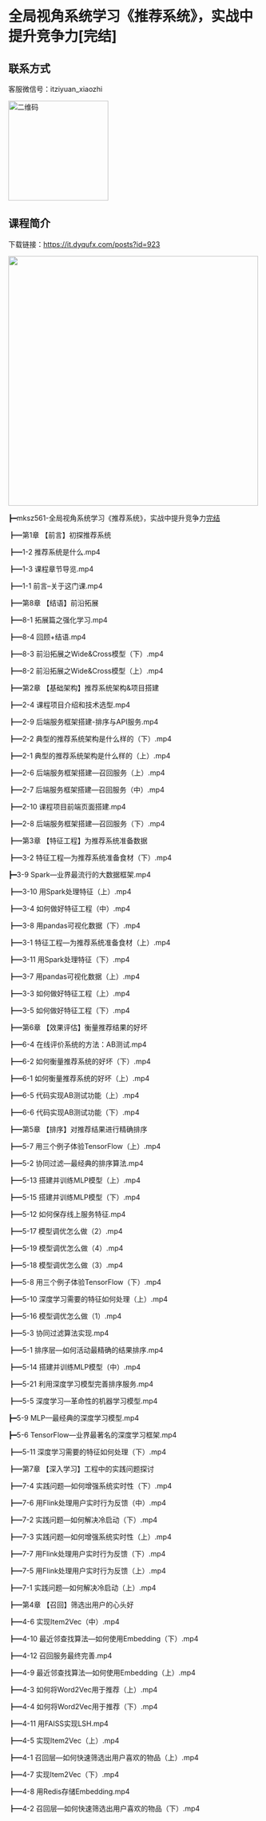 # 全局视角系统学习《推荐系统》，实战中提升竞争力[完结]

## 联系方式

客服微信号：itziyuan_xiaozhi

<img src="https://ziyuanyun.oss-cn-guangzhou.aliyuncs.com/common/20240614073449/666b82192834a.jpg" width="200" height="200" alt="二维码">

## 课程简介

下载链接：https://it.dyqufx.com/posts?id=923

<img src="https://ziyuanyun.oss-cn-guangzhou.aliyuncs.com/yun/20240515153434/6644658a420d2.jpg" width="500" alt="">

  ┣━mksz561-全局视角系统学习《推荐系统》，实战中提升竞争力[完结](1)

 ┣━第1章 【前言】初探推荐系统

 ┣━1-2 推荐系统是什么.mp4

 ┣━1-3 课程章节导览.mp4

 ┣━1-1 前言&#8211;关于这门课.mp4

 ┣━第8章 【结语】前沿拓展

 ┣━8-1 拓展篇之强化学习.mp4

 ┣━8-4 回顾+结语.mp4

 ┣━8-3 前沿拓展之Wide&amp;Cross模型（下）.mp4

 ┣━8-2 前沿拓展之Wide&amp;Cross模型（上）.mp4

 ┣━第2章 【基础架构】推荐系统架构&amp;项目搭建

 ┣━2-4 课程项目介绍和技术选型.mp4

 ┣━2-9 后端服务框架搭建-排序与API服务.mp4

 ┣━2-2 典型的推荐系统架构是什么样的（下）.mp4

 ┣━2-1 典型的推荐系统架构是什么样的（上）.mp4

 ┣━2-6 后端服务框架搭建&#8212;召回服务（上）.mp4

 ┣━2-7 后端服务框架搭建&#8212;召回服务（中）.mp4

 ┣━2-10 课程项目前端页面搭建.mp4

 ┣━2-8 后端服务框架搭建&#8212;召回服务（下）.mp4

 ┣━第3章 【特征工程】为推荐系统准备数据

 ┣━3-2 特征工程&#8212;为推荐系统准备食材（下）.mp4

 ┣━3-9 Spark&#8212;业界最流行的大数据框架.mp4

 ┣━3-10 用Spark处理特征（上）.mp4

 ┣━3-4 如何做好特征工程（中）.mp4

 ┣━3-8 用pandas可视化数据（下）.mp4

 ┣━3-1 特征工程&#8212;为推荐系统准备食材（上）.mp4

 ┣━3-11 用Spark处理特征（下）.mp4

 ┣━3-7 用pandas可视化数据（上）.mp4

 ┣━3-3 如何做好特征工程（上）.mp4

 ┣━3-5 如何做好特征工程（下）.mp4

 ┣━第6章 【效果评估】衡量推荐结果的好坏

 ┣━6-4 在线评价系统的方法：AB测试.mp4

 ┣━6-2 如何衡量推荐系统的好坏（下）.mp4

 ┣━6-1 如何衡量推荐系统的好坏（上）.mp4

 ┣━6-5 代码实现AB测试功能（上）.mp4

 ┣━6-6 代码实现AB测试功能（下）.mp4

 ┣━第5章 【排序】对推荐结果进行精确排序

 ┣━5-7 用三个例子体验TensorFlow（上）.mp4

 ┣━5-2 协同过滤&#8212;最经典的排序算法.mp4

 ┣━5-13 搭建并训练MLP模型（上）.mp4

 ┣━5-15 搭建并训练MLP模型（下）.mp4

 ┣━5-12 如何保存线上服务特征.mp4

 ┣━5-17 模型调优怎么做（2）.mp4

 ┣━5-19 模型调优怎么做（4）.mp4

 ┣━5-18 模型调优怎么做（3）.mp4

 ┣━5-8 用三个例子体验TensorFlow（下）.mp4

 ┣━5-10 深度学习需要的特征如何处理（上）.mp4

 ┣━5-16 模型调优怎么做（1）.mp4

 ┣━5-3 协同过滤算法实现.mp4

 ┣━5-1 排序层&#8212;如何活动最精确的结果排序.mp4

 ┣━5-14 搭建并训练MLP模型（中）.mp4

 ┣━5-21 利用深度学习模型完善排序服务.mp4

 ┣━5-5 深度学习&#8212;革命性的机器学习模型.mp4

 ┣━5-9 MLP&#8212;最经典的深度学习模型.mp4

 ┣━5-6 TensorFlow&#8212;业界最著名的深度学习框架.mp4

 ┣━5-11 深度学习需要的特征如何处理（下）.mp4

 ┣━第7章 【深入学习】工程中的实践问题探讨

 ┣━7-4 实践问题&#8212;如何增强系统实时性（下）.mp4

 ┣━7-6 用Flink处理用户实时行为反馈（中）.mp4

 ┣━7-2 实践问题&#8212;如何解决冷启动（下）.mp4

 ┣━7-3 实践问题&#8212;如何增强系统实时性（上）.mp4

 ┣━7-7 用Flink处理用户实时行为反馈（下）.mp4

 ┣━7-5 用Flink处理用户实时行为反馈（上）.mp4

 ┣━7-1 实践问题&#8212;如何解决冷启动（上）.mp4

 ┣━第4章 【召回】筛选出用户的心头好

 ┣━4-6 实现Item2Vec（中）.mp4

 ┣━4-10 最近邻查找算法&#8212;如何使用Embedding（下）.mp4

 ┣━4-12 召回服务最终完善.mp4

 ┣━4-9 最近邻查找算法&#8212;如何使用Embedding（上）.mp4

 ┣━4-3 如何将Word2Vec用于推荐（上）.mp4

 ┣━4-4 如何将Word2Vec用于推荐（下）.mp4

 ┣━4-11 用FAISS实现LSH.mp4

 ┣━4-5 实现Item2Vec（上）.mp4

 ┣━4-1 召回层&#8212;如何快速筛选出用户喜欢的物品（上）.mp4

 ┣━4-7 实现Item2Vec（下）.mp4

 ┣━4-8 用Redis存储Embedding.mp4

 ┣━4-2 召回层&#8212;如何快速筛选出用户喜欢的物品（下）.mp4

  